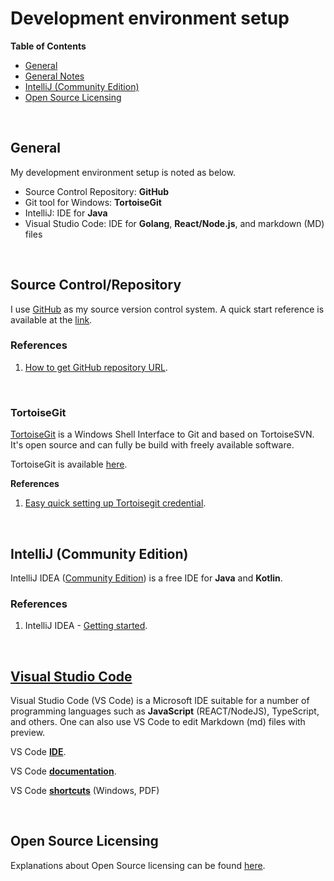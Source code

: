 # Development environment setup

**Table of Contents**

- [General](#general)
- [General Notes](#src-control-repo)
- [IntelliJ (Community Edition)](#ide_intellij)
- [Open Source Licensing](#opensrc_licensing)

<br/>

## General <a name="general"></a>

My development environment setup is noted as below.

- Source Control Repository: **GitHub**
- Git tool for Windows: **TortoiseGit**
- IntelliJ: IDE for **Java**
- Visual Studio Code: IDE for **Golang**, **React/Node.js**, and markdown (MD) files

<br/>

## Source Control/Repository <a name="src-control-repo"></a>

I use [GitHub](https://github.com) as my source version control system. A quick start reference is available at the [link](https://docs.github.com/en/get-started).

### References

1. [How to get GitHub repository URL](https://docs.github.com/en/repositories/creating-and-managing-repositories/cloning-a-repository).

<br/>

### TortoiseGit

[TortoiseGit](https://tortoisegit.org/about/) is a Windows Shell Interface to Git and based on TortoiseSVN. It's open source and can fully be build with freely available software.

TortoiseGit is available [here](https://tortoisegit.org/download/).

**References**

1. [Easy quick setting up Tortoisegit credential](https://medium.com/@zoegroes/easy-quick-setting-up-tortoisegit-credential-bccc8baf802f).

<br/>

## IntelliJ (Community Edition) <a name="ide_intellij"></a>

IntelliJ IDEA ([Community Edition](https://www.jetbrains.com/idea/download/?section=windows)) is a free IDE for **Java** and **Kotlin**.

### References

1. IntelliJ IDEA - [Getting started](https://www.jetbrains.com/help/idea/getting-started.html).

<br/>

## [Visual Studio Code](#Visual-Studio-Code)

Visual Studio Code (VS Code) is a Microsoft IDE suitable for a number of programming languages such as **JavaScript** (REACT/NodeJS), TypeScript, and others. One can also use VS Code to edit Markdown (md) files with preview.

VS Code [**IDE**](https://code.visualstudio.com/).

VS Code [**documentation**](https://code.visualstudio.com/docs).

VS Code [**shortcuts**](https://code.visualstudio.com/shortcuts/keyboard-shortcuts-windows.pdf) (Windows, PDF)

<br/>

## Open Source Licensing <a name="opensrc_licensing"></a>

Explanations about Open Source licensing can be found [here](https://itsfoss.com/open-source-licenses-explained/).

<br/>
